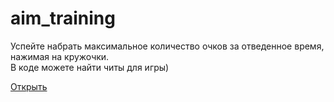 # aim_training
Успейте набрать максимальное количество очков за отведенное время, нажимая на кружочки.  
В коде можете найти читы для игры)

[Открыть](https://mkotolevsky.github.io/aim_training/)
